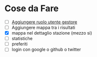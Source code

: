 # Cose da Fare

- [ ] [Aggiungere ruolo utente gestore](https://github.com/plataformatec/devise/wiki/How-To:-Add-an-Admin-Role)
- [ ] Aggiungere mappa tra i risultati
- [x] mappa nel dettaglio stazione (mezzo si)
- [ ] statistiche
- [ ] preferiti
- [ ] login con google o github o twitter